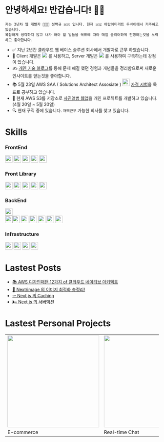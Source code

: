 # 안녕하세요! 반갑습니다! ✋🏻

```
저는 3년차 웹 개발자 👨🏻‍💻 성백규 🇰🇷 입니다. 현재 🇦🇪 아랍에미리트 두바이에서 거주하고 있습니다.
복잡하게 생각하지 않고 내가 해야 할 일들을 목표에 따라 매일 클리어하게 진행하는것을 노력하고 좋아합니다.
```
- ✅  지난 2년간 클라우드 웹 베이스 솔루션 회사에서 개발자로 근무 하였습니다.
- 💪  Client 개발은 <img src="https://img.shields.io/badge/Next.js-292929?style=flat&logo=Next.js&logoColor=ffffff"/> 를 사용하고, Server 개발은 <img src="https://img.shields.io/badge/Amazon Web Service-232F3E?style=flat&logo=AmazonAWS&logoColor=ffffff"/> 를 사용하여 구축하는데 강점이 있습니다.
- ✍️  <a href="https://dubaibaran.notion.site/a2ec368f93dd46289c6e66f4fabf6261?pvs=4">개인 기술 블로그</a>를 통해 문제 해결 했던 경험과 개념들을 정리함으로써 새로운 인사이트를 얻는것을 좋아합니다.
- 📚  5월 23일 AWS SAA ( Solutions Architect Assosiate ) <img src="https://github.com/qor8917/qor8917/assets/69076456/6c0b7226-d521-4347-badb-394aec4ebe88" width="24" height="24" /> <a href="https://dubaibaran.notion.site/dd78f39ee50c4190959970229acd5013?v=e7125ad17b9b40719394b43209fa915b&pvs=4">자격 시험</a>을 목표로 공부하고 있습니다.
- 📸  현재 AWS S3를 저장소로 <a href="https://github.com/qor8917/trueblue-tree">사진앨범 웹앱</a>을 개인 프로젝트를 개발하고 있습니다.(4월 20일 ~ 5월 20일)
- 🔍  현재 구직 중에 있습니다. `재택근무` 가능한 회사를 찾고 있습니다.
<!--- 🇬🇧  매주 화요일 금요일 1:1 <a href="https://dubaibaran.notion.site/2d97a48a11454e89822bb343bd3c9fac?v=499e5682cbde46ab91c0b0393c61b2c1&pvs=4">온라인 영어 레슨</a>을 통해 회화능력을 키우고 있습니다. !-->


# Skills

### FrontEnd
<img src="https://img.shields.io/badge/JavaScript-F7DF1E?style=plastic&logo=JavaScript&logoColor=ffffff" height="24px" style="pointer-events='none'"/> <img src="https://img.shields.io/badge/Next.js-292929?style=plastic&logo=Next.js&logoColor=ffffff" height="24px" style="pointer-events='none'"/> <img src="https://img.shields.io/badge/React-61DAFB?style=plastic&logo=React&logoColor=ffffff" height="24px" style="pointer-events='none'"/> <img src="https://img.shields.io/badge/Angular-DD1100?style=plastic&logo=Angular&logoColor=ffffff" height="24px" style="pointer-events='none'"/>
<img src="https://img.shields.io/badge/TypeScript-3178C6?style=plastic&logo=TypeScript&logoColor=ffffff" height="24px" style="pointer-events='none'"/>
### Front Library
<img src="https://img.shields.io/badge/SWR-292929?style=plastic&logo=SWR&logoColor=ffffff" height="24px" style="pointer-events='none'"/> <img src="https://img.shields.io/badge/shadcn/ui-292929?style=plastic&logo=shadcn/ui&logoColor=ffffff" height="24px" style="pointer-events='none'"/> <img src="https://img.shields.io/badge/Tailwind CSS-06B6D4?style=plastic&logo=Tailwind CSS&logoColor=ffffff" height="24px" style="pointer-events='none'"/> <img src="https://img.shields.io/badge/Zod-3E67B1?style=plastic&logo=Zod&logoColor=ffffff" height="24px" style="pointer-events='none'"/> <img src="https://img.shields.io/badge/Zustand-292929?style=plastic&logo=Zustand&logoColor=ffffff" height="24px" style="pointer-events='none'"/>
### BackEnd
<img src="https://img.shields.io/badge/Next.js-292929?style=plastic&logo=Next.js&logoColor=ffffff" height="24px" style="pointer-events='none'"/><br/><img src="https://img.shields.io/badge/Amazon Web Service-232F3E?style=plastic&logo=AmazonAWS&logoColor=ffffff" height="24px" style="pointer-events='none'"/><img src="https://img.shields.io/badge/Lambda-FF9900?style=plastic&logo=Lambda&logoColor=ffffff" height="24px" style="pointer-events='none'"/> <img src="https://img.shields.io/badge/DynamoDB-4053D6?style=plastic&logo=DynamoDB&logoColor=ffffff" height="24px" style="pointer-events='none'"/> <img src="https://img.shields.io/badge/S3-569A31?style=plastic&logo=S3&logoColor=ffffff" height="24px" style="pointer-events='none'"/> <img src="https://img.shields.io/badge/Cognito-DD344C?style=plastic&logo=Cognito&logoColor=ffffff" height="24px" style="pointer-events='none'"/> <img src="https://img.shields.io/badge/API Gateway-FF4F8B?style=plastic&logo=API Gateway&logoColor=ffffff" height="24px"/>
<img src="https://img.shields.io/badge/SQS-FF4F8B?style=plastic&logo=SQS&logoColor=ffffff" height="24px" style="pointer-events='none'"/> 
### Infrastructure
<img src="https://img.shields.io/badge/Amazon Web Service-232F3E?style=plastic&logo=AmazonAWS&logoColor=ffffff" height="24px" style="pointer-events='none'"/> <img src="https://img.shields.io/badge/Route 53-8C4FFF?style=plastic&logo=Route 53&logoColor=ffffff" height="24px" style="pointer-events='none'"/> <img src="https://img.shields.io/badge/CloudFront-8C4FFF?style=plastic&logo=CloudFront&logoColor=ffffff" height="24px" style="pointer-events='none'"/> <img src="https://img.shields.io/badge/IAM-DD344C?style=plastic&logo=IAM&logoColor=ffffff" height="24px" style="pointer-events='none'"/>


# Lastest Posts

- [📚 AWS 디자인패턴 12가지 of 클라우드 네이티브 아키텍트](https://dubaibaran.notion.site/1-12-12-of-AWS-06f9f0bbabcf4ba1985edafa1453b8de?pvs=4)
- [📸 Next/image 의 이미지 최적화 총정리!](https://dubaibaran.notion.site/Next-image-85c4ff9a54d64e74852354523d22b4aa?pvs=4)
- [⚰️ Next.js 의 Caching ](https://dubaibaran.notion.site/NextJS-Caching-e46a0e52338e4292b0792917f581e866?pvs=4)
- [🌬️ Next.js 의 서버액션](https://dubaibaran.notion.site/NextJS-2eb0153ae6ec45429eada08d07581f6f?pvs=4)

# Lastest Personal Projects
<table>
  <tbody>
    <tr>
      <td>
        <a href="https://dubaibaran.notion.site/E-commerce-NextJS-CMS-244be8014926485182a2bce807cc1ae1?pvs=4" title="E-commerce">
          <img align="center" src="https://github.com/qor8917/qor8917/assets/69076456/2324a287-9eb3-402b-a1f3-1d303b4ac98c" width="300" alt-text="React Course">
        </a>
      </td>
      <td>
        <a href="https://dubaibaran.notion.site/Real-Time-Chat-NextJS-AWS-278c263f557449a79b1526a11c326f64?pvs=4" title="Real-time Chat">
          <img align="center" src="https://github.com/qor8917/qor8917/assets/69076456/abce465e-5026-48f2-8ccd-39edbf1cd660" width="300" alt-text="TypeScript Course">
        </a>
      </td>
    </tr>
    <tr>
      <td>
       E-commerce
      </td>
      <td>
       Real-time Chat
      </td>
    </tr>
  </tbody>
</table>

<!--
**qor8917/qor8917** is a ✨ _special_ ✨ repository because its `README.md` (this file) appears on your GitHub profile.

Here are some ideas to get you started:

- 🔭 I’m currently working on ...
- 🌱 I’m currently learning ...
- 👯 I’m looking to collaborate on ...
- 🤔 I’m looking for help with ...
- 💬 Ask me about ...
- 📫 How to reach me: ...
- 😄 Pronouns: ...
- ⚡ Fun fact: ...
-->
